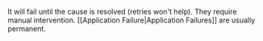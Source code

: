 It will fail until the cause is resolved (retries won't help).
They require manual intervention.
[[Application Failure|Application Failures]] are usually permanent.
